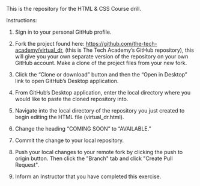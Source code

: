 This is the repository for the HTML & CSS Course drill. 

Instructions:

1. Sign in to your personal GitHub profile.

2. Fork the project found here: https://github.com/the-tech-academy/virtual_dr, (this is The Tech Academy’s GitHub repository), this will give you your own separate version of the repository on your own GitHub account. Make a clone of the project files from your new fork.

3. Click the “Clone or download” button and then the “Open in Desktop” link to open GitHub’s Desktop application.

4. From GitHub’s Desktop application, enter the local directory where you would like to paste the cloned repository into.

5. Navigate into the local directory of the repository you just created to begin editing the HTML file (virtual_dr.html).

6. Change the heading “COMING SOON” to “AVAILABLE.”

7. Commit the change to your local repository.

8. Push your local changes to your remote fork by clicking the push to origin button. Then click the "Branch" tab and click "Create Pull Request".

9. Inform an Instructor that you have completed this exercise.
